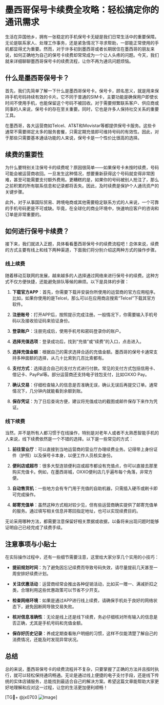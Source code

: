 # 墨西哥保号卡续费全攻略：轻松搞定你的通讯需求

生活在异国他乡，拥有一张稳定的手机保号卡无疑是我们日常生活中的重要保障。无论是联系家人、处理工作事务，还是紧急情况下寻求帮助，一部能正常使用的手机都显得尤为重要。然而，对于许多初到墨西哥或者长期居住在墨西哥的朋友来说，如何正确地为自己的保号卡续费却常常成为一个让人头疼的问题。今天，我们就来详细聊聊墨西哥保号卡的续费流程，让你不再为通讯问题烦恼。

## 什么是墨西哥保号卡？

首先，我们先简单了解一下什么是墨西哥保号卡。保号卡，顾名思义，就是用来保持手机号码持续有效的卡片。它不同于普通的SIM卡，主要功能是确保用户即使长时间不使用手机，也能保留这个号码不被回收。对于需要频繁联系客户、供应商或同事的人来说，保号卡的存在至关重要。同时，它也是许多人保持社交关系的重要工具。

在墨西哥，各大运营商如Telcel、AT&T和Movistar等都提供保号卡服务。这些卡通常不需要绑定太多的服务套餐，只需定期充值即可维持号码的有效性。因此，对于那些只需要基本通话功能的人来说，保号卡是一个性价比很高的选择。

## 续费的重要性

为什么要特别关注保号卡的续费呢？原因很简单——如果保号卡未按时续费，号码可能会被运营商收回。一旦发生这种情况，想要重新获得这个号码就变得非常困难，甚至可能需要支付额外费用。更糟糕的是，如果你的号码被别人抢注了，那么之前积累的所有联系信息和记录都将丢失。因此，及时续费是保护个人通讯资产的关键步骤。

此外，对于从事国际贸易、跨境电商或其他需要稳定联系方式的人来说，一个可靠的手机号码更是不可或缺。毕竟，在全球化的商业环境中，快速响应客户的咨询和订单是非常重要的。

## 如何进行保号卡续费？

接下来，我们就进入正题，具体看看墨西哥保号卡的续费流程吧！总体来说，续费的方式主要有线上和线下两种渠道，下面我们将分别介绍这两种方式的操作步骤。

### 线上续费

随着移动互联网的发展，越来越多的人选择通过网络来进行保号卡的续费。这种方式不仅方便快捷，还能避免排队等候的麻烦。以下是具体的步骤：

1. **下载官方APP**：首先，你需要下载并安装你所使用的运营商的官方应用程序。比如，如果你使用的是Telcel，那么可以在应用商店搜索“Telcel”下载其官方软件。
   
2. **注册账号**：打开APP后，按照提示完成注册。一般情况下，你需要输入手机号码以及接收验证码来验证身份。

3. **登录账户**：注册完成后，使用手机号和密码登录你的账户。

4. **选择充值选项**：登录成功后，找到“充值”或“续费”的入口，点击进入。

5. **选择充值金额**：根据自己的需求选择合适的充值金额。墨西哥的保号卡通常支持多种面额的选择，从几十比索到几百比索都有。

6. **支付方式**：选择适合自己的支付方式进行付款。常见的支付方式包括信用卡、借记卡、PayPal等。部分运营商还支持电子钱包支付，比如OXXO Pay。

7. **确认交易**：仔细检查输入的信息是否准确无误，确认无误后再提交订单。通常情况下，几分钟内就能看到余额到账。

8. **保存凭证**：为了日后查询方便，建议将充值成功的截图或邮件保存下来作为凭证。

### 线下续费

当然，并不是所有人都习惯于在线操作，特别是对老年人或者不太熟悉智能手机的人来说，线下续费依然是一个不错的选择。以下是一些常见的方式：

1. **前往营业厅**：可以直接到当地运营商的营业厅办理续费业务。记得带上身份证件（护照）以及保号卡本身，以便工作人员核实身份。

2. **便利店或超市**：很多大型连锁便利店或超市都设有充值点，你可以直接去那里购买充值卡。例如，在墨西哥城，OXXO便利店几乎遍布每个角落，非常方便。

3. **自动售货机**：一些地方会有专门用于充值的自助机器，只需插入硬币或刷卡即可完成操作。

4. **邮寄充值单**：虽然这种方式相对较少见，但有些运营商确实提供了邮寄充值单的服务。通过填写相关信息并寄回指定地址，也可以实现续费目的。

无论采用哪种方法，都需要注意保留好相关票据或收据，以备将来出现问题时能够证明自己已经完成了续费手续。

## 注意事项与小贴士

在实际操作过程中，还有一些细节需要注意，这里给大家分享几个实用的小技巧：

- **提前规划时间**：为了避免因忘记续费而导致号码失效，请尽量提前几天甚至一周安排好续费计划。
  
- **关注优惠活动**：运营商经常会推出各种促销活动，比如买一赠一、满减折扣之类，合理利用这些优惠政策可以节省不少开支。

- **检查网络环境**：如果是通过APP进行线上续费，请确保手机处于良好的网络状态下，避免因断网导致交易失败。

- **核对信息准确性**：无论是线上还是线下续费，务必仔细核对所有输入的信息是否正确，尤其是手机号码和充值金额。

- **保存好历史记录**：养成定期查看账户明细的习惯，这样不仅能清楚了解自己的消费情况，还能及时发现异常状况。

## 总结

总的来说，墨西哥保号卡的续费流程并不复杂，只要掌握了正确的方法并且按时执行，就可以轻松保持通讯畅通。无论是通过线上便捷的电子支付手段，还是线下传统的实体店铺服务，总能找到最适合自己的解决方案。希望这篇文章能帮助大家更好地理解和应对这一过程，让您的生活更加便利顺畅！

[TG💪+ @jx0703 ![Image](https://github.com/user-attachments/assets/dbca1d08-cadb-493c-b0ec-ad6f7a83f270)]